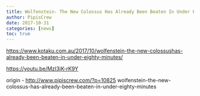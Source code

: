 ```yaml
---
title: Wolfenstein- The New Colossus Has Already Been Beaten In Under Eighty Minutes
author: PipisCrew
date: 2017-10-31
categories: [news]
toc: true
---
```


https://www.kotaku.com.au/2017/10/wolfenstein-the-new-colossushas-already-been-beaten-in-under-eighty-minutes/

https://youtu.be/MzI3jK-rK9Y

origin - http://www.pipiscrew.com/?p=10825 wolfenstein-the-new-colossus-has-already-been-beaten-in-under-eighty-minutes